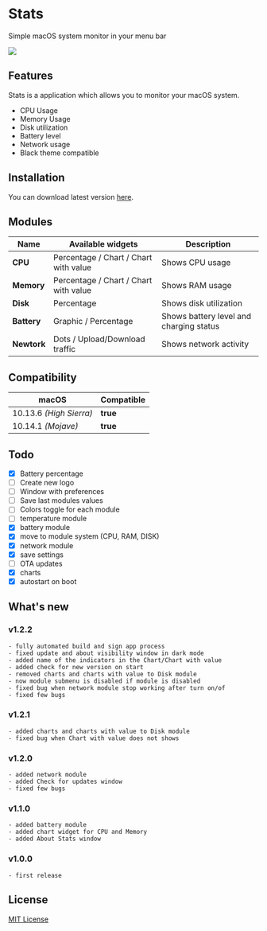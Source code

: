 # Stats
Simple macOS system monitor in your menu bar

[<img src="https://serhiy.s3.eu-central-1.amazonaws.com/Github_repo/stats/widgets%3Fv1.1.0.1.png">](https://github.com/exelban/stats/releases)

## Features
Stats is a application which allows you to monitor your macOS system.  

 - CPU Usage
 - Memory Usage
 - Disk utilization
 - Battery level
 - Network usage
 - Black theme compatible

## Installation
You can download latest version [here](https://github.com/exelban/stats/releases).

## Modules

| Name | Available widgets | Description |
| --- | --- | --- |
| **CPU** | Percentage / Chart / Chart with value | Shows CPU usage |
| **Memory** | Percentage / Chart / Chart with value | Shows RAM usage |
| **Disk** | Percentage | Shows disk utilization |
| **Battery** | Graphic / Percentage | Shows battery level and charging status |
| **Newtork** | Dots / Upload/Download traffic | Shows network activity |

## Compatibility
| macOS | Compatible |
| --- | --- |
| 10.13.6 *(High Sierra)* | **true** |
| 10.14.1 *(Mojave)* | **true** |

## Todo
 - [X] Battery percentage
 - [ ] Create new logo
 - [ ] Window with preferences
 - [ ] Save last modules values
 - [ ] Colors toggle for each module
 - [ ] temperature module
 - [X] battery module
 - [X] move to module system (CPU, RAM, DISK)
 - [X] network module
 - [X] save settings
 - [ ] OTA updates
 - [X] charts
 - [X] autostart on boot

## What's new

### v1.2.2
    - fully automated build and sign app process
    - fixed update and about visibility window in dark mode
    - added name of the indicators in the Chart/Chart with value
    - added check for new version on start
    - removed charts and charts with value to Disk module
    - now module submenu is disabled if module is disabled
    - fixed bug when network module stop working after turn on/of
    - fixed few bugs
    
### v1.2.1
    - added charts and charts with value to Disk module
    - fixed bug when Chart with value does not shows

### v1.2.0
    - added network module
    - added Check for updates window
    - fixed few bugs

### v1.1.0
    - added battery module
    - added chart widget for CPU and Memory
    - added About Stats window

### v1.0.0
    - first release

## License
[MIT License](https://github.com/exelban/stats/blob/master/LICENSE)
